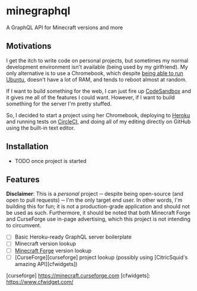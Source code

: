 # minegraphql
A GraphQL API for Minecraft versions and more

## Motivations

I get the itch to write code on personal projects, but sometimes my normal development environment isn't available (being used by my girlfriend). My only alternative is to use a Chromebook, which despite [being able to run Ubuntu][crouton], doesn't have a lot of RAM, and tends to reboot almost at random.

If I want to build something for the web, I can just fire up [CodeSandbox][codesandbox] and it gives me all of the features I could want. However, if I want to build something for the server I'm pretty stuffed.

So, I decided to start a project using her Chromebook, deploying to [Heroku][heroku] and running tests on [CircleCI][circleci], and doing all of my editing directly on GitHub using the built-in text editor.

## Installation

- TODO once project is started

## Features

**Disclaimer**: This is a _personal_ project ─ despite being open-source (and open to pull requests) ─ I'm the only target end user. In other words, I'm building this for fun; it is not a production-grade application and should not be used as such. Furthermore, it should be noted that both Minecraft Forge and CurseForge use in-page advertising, which this project is not intending to circumvent.

 - [ ] Basic Heroku-ready GraphQL server boilerplate
 - [ ] Minecraft version lookup
 - [ ] [Minecraft Forge][forge] version lookup
 - [ ] [CurseForge][curseforge] project lookup (possibly using [CitricSquid's amazing API][cfwidgets])

[crouton]: https://github.com/dnschneid/crouton
[codesandbox]: https://codesandbox.io
[heroku]: https://heroku.com
[circleci]: https://circleci.com
[forge]: https://files.minecraftforge.net/
[curseforge] https://minecraft.curseforge.com
[cfwidgets]: https://www.cfwidget.com/
